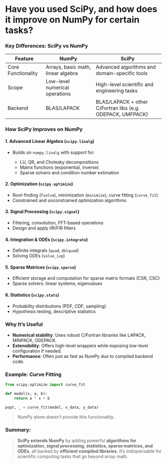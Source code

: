 # Have you used SciPy, and how does it improve on NumPy for certain tasks?

### Key Differences: SciPy vs NumPy

| Feature            | **NumPy**                          | **SciPy**                                                  |
| ------------------ | ---------------------------------- | ---------------------------------------------------------- |
| Core Functionality | Arrays, basic math, linear algebra | Advanced algorithms and domain-specific tools              |
| Scope              | Low-level numerical operations     | High-level scientific and engineering tasks                |
| Backend            | BLAS/LAPACK                        | BLAS/LAPACK + other C/Fortran libs (e.g. ODEPACK, UMFPACK) |

### How SciPy Improves on NumPy

#### 1. **Advanced Linear Algebra** (`scipy.linalg`)

- Builds on `numpy.linalg` with support for:

  - LU, QR, and Cholesky decompositions
  - Matrix functions (exponential, inverse)
  - Sparse solvers and condition number estimation

#### 2. **Optimization** (`scipy.optimize`)

- Root-finding (`fsolve`), minimization (`minimize`), curve fitting (`curve_fit`)
- Constrained and unconstrained optimization algorithms

#### 3. **Signal Processing** (`scipy.signal`)

- Filtering, convolution, FFT-based operations
- Design and apply IIR/FIR filters

#### 4. **Integration & ODEs** (`scipy.integrate`)

- Definite integrals (`quad`, `dblquad`)
- Solving ODEs (`solve_ivp`)

#### 5. **Sparse Matrices** (`scipy.sparse`)

- Efficient storage and computation for sparse matrix formats (CSR, CSC)
- Sparse solvers: linear systems, eigenvalues

#### 6. **Statistics** (`scipy.stats`)

- Probability distributions (PDF, CDF, sampling)
- Hypothesis testing, descriptive statistics

### Why It’s Useful

- **Numerical stability**: Uses robust C/Fortran libraries like LAPACK, MINPACK, ODEPACK.
- **Extensibility**: Offers high-level wrappers while exposing low-level configuration if needed.
- **Performance**: Often just as fast as NumPy due to compiled backend code.

### Example: Curve Fitting

```python
from scipy.optimize import curve_fit

def model(x, a, b):
    return a * x + b

popt, _ = curve_fit(model, x_data, y_data)
```

> NumPy alone doesn't provide this functionality.

### Summary:

> **SciPy extends NumPy** by adding powerful **algorithms for optimization, signal processing, statistics, sparse matrices, and ODEs**, all backed by **efficient compiled libraries**. It’s indispensable for scientific computing tasks that go beyond array math.
